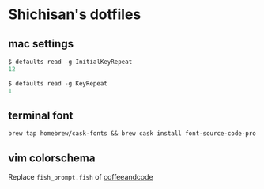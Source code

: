# Shichisan\'s dotfiles

## mac settings
```powershell
$ defaults read -g InitialKeyRepeat
12

$ defaults read -g KeyRepeat
1
```

## terminal font
`brew tap homebrew/cask-fonts && brew cask install font-source-code-pro`

## vim colorschema
Replace `fish_prompt.fish` of [coffeeandcode](https://github.com/oh-my-fish/theme-coffeeandcode)

